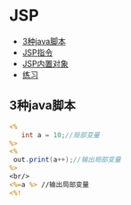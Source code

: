 # JSP
  - [3种java脚本](#3中java脚本)
  - [JSP指令](#jsp指令)
  - [JSP内置对象](#jsp内置对象)
  - [练习](#练-习)



## 3种java脚本
```jsp
<%
   int a = 10;//局部变量
%>
<%
 out.print(a++);//输出局部变量
%>
<br/>
<%=a %> //输出局部变量
<%!
